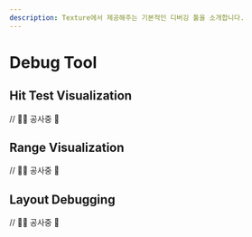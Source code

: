 ```yaml
---
description: Texture에서 제공해주는 기본적인 디버깅 툴을 소개합니다.
---
```


# Debug Tool

## Hit Test Visualization

// 👷‍♀️ 공사중 👷

## Range Visualization

// 👷‍♀️ 공사중 👷

## Layout Debugging

// 👷‍♀️ 공사중 👷


